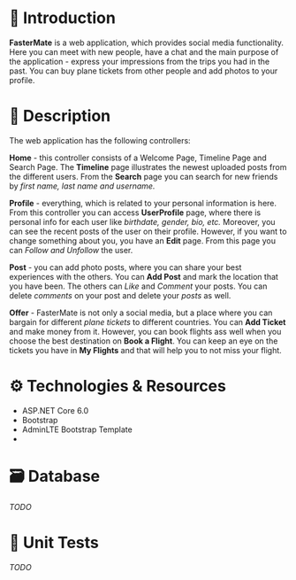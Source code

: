 # :thought_balloon: Introduction
**FasterMate** is a web application, which provides social media functionality. Here you can meet with new people, have a chat and the main purpose of the application - express your impressions from the trips you had in the past. You can buy plane tickets from other people and add photos to your profile.

# 📃 Description
The web application has the following controllers:

**Home** - this controller consists of a Welcome Page, Timeline Page and Search Page. The **Timeline** page illustrates the newest uploaded posts from the different users. From the **Search** page you can search for new friends by *first name, last name and username.*

**Profile** - everything, which is related to your personal information is here. From this controller you can access **UserProfile** page, where there is personal info for each user like *birthdate, gender, bio, etc.* Moreover, you can see the recent posts of the user on their profile. However, if you want to change something about you, you have an **Edit** page. From this page you can *Follow and Unfollow* the user.

**Post** - you can add photo posts, where you can share your best experiences with the others. You can **Add Post** and mark the location that you have been. The others can *Like* and *Comment* your posts. You can delete *comments* on your post and delete your *posts* as well.

**Offer** - FasterMate is not only a social media, but a place where you can bargain for different *plane tickets* to different countries. You can **Add Ticket** and make money from it. However, you can book flights ass well when you choose the best destination on **Book a Flight**. You can keep an eye on the tickets you have in **My Flights** and that will help you to not miss your flight.

# ⚙ Technologies & Resources
 - ASP.NET Core 6.0
 - Bootstrap
 - AdminLTE Bootstrap Template
 - 
# 🗃️ Database
*TODO*

# 🧪 Unit Tests
*TODO*
